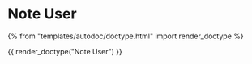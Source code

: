# Note User

{% from "templates/autodoc/doctype.html" import render_doctype %}

{{ render_doctype("Note User") }}

<!-- jinja --><!-- static -->
